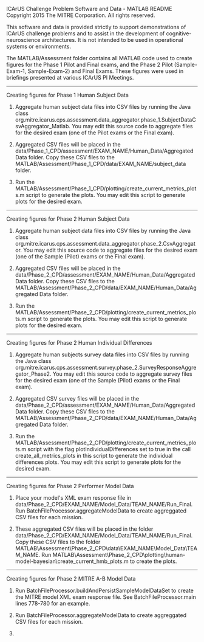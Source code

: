 ICArUS Challenge Problem Software and Data - MATLAB README
Copyright 2015 The MITRE Corporation. All rights reserved.

This software and data is provided strictly to support demonstrations of ICArUS challenge problems
 and to assist in the development of cognitive-neuroscience architectures. It is not intended to be used
in operational systems or environments.

The MATLAB/Assessment folder contains all MATLAB code used to create figures for the Phase 1 Pilot and Final exams, and the Phase 2 Pilot (Sample-Exam-1, Sample-Exam-2) and Final Exams. These figures were used in briefings presented
at various ICArUS PI Meetings.

--------------------------------------------
Creating figures for Phase 1 Human Subject Data

1) Aggregate human subject data files into CSV files by running the Java class org.mitre.icarus.cps.assessment.data_aggregator.phase_1.SubjectDataCsvAggregator_Matlab. You may
edit this source code to aggregate files for the desired exam (one of the Pilot exams or the Final exam).

2) Aggregated CSV files will be placed in the data/Phase_1_CPD/assessment/EXAM_NAME/Human_Data/Aggregated Data folder. Copy these CSV files to the MATLAB/Assessment/Phase_1_CPD/data/EXAM_NAME/subject_data folder.

3) Run the MATLAB/Assessment/Phase_1_CPD/plotting/create_current_metrics_plots.m script to generate the plots. You may edit this script to generate plots for the desired exam.

--------------------------------------------
Creating figures for Phase 2 Human Subject Data

1) Aggregate human subject data files into CSV files by running the Java class org.mitre.icarus.cps.assessment.data_aggregator.phase_2.CsvAggregator. You may edit this source code to aggregate files for the desired exam (one of the Sample (Pilot) exams or the Final exam).

2) Aggregated CSV files will be placed in the data/Phase_2_CPD/assessment/EXAM_NAME/Human_Data/Aggregated Data folder. Copy these CSV files to the MATLAB/Assessment/Phase_2_CPD/data/EXAM_NAME/Human_Data/Aggregated Data folder.

3) Run the MATLAB/Assessment/Phase_2_CPD/plotting/create_current_metrics_plots.m script to generate the plots. You may edit this script to generate plots for the desired exam.

--------------------------------------------
Creating figures for Phase 2 Human Individual Differences

1) Aggregate human subjects survey data files into CSV files by running the Java class org.mitre.icarus.cps.assessment.survey.phase_2.SurveyResponseAggregator_Phase2. You may edit this
source code to aggregate survey files for the desired exam (one of the Sample (Pilot) exams or the Final exam).

2) Aggregated CSV survey files will be placed in the data/Phase_2_CPD/assessment/EXAM_NAME/Human_Data/Aggregated Data folder. Copy these CSV files to the MATLAB/Assessment/Phase_2_CPD/data/EXAM_NAME/Human_Data/Aggregated Data folder.

3) Run the MATLAB/Assessment/Phase_2_CPD/plotting/create_current_metrics_plots.m script with the flag
plotIndividualDifferences set to true in the call create_all_metrics_plots in this script to generate the
individual differences plots. You may edit this script to generate plots for the desired exam.

--------------------------------------------
Creating figures for Phase 2 Performer Model Data

1) Place your model's XML exam response file in 
data/Phase_2_CPD/EXAM_NAME/Model_Data/TEAM_NAME/Run_Final. Run BatchFileProcessor.aggregateModelData
to create aggreggated CSV files for each mission. 

2) These aggregated CSV files will be placed in the folder data/Phase_2_CPD/EXAM_NAME/Model_Data/TEAM_NAME/Run_Final. Copy these CSV files to the folder MATLAB\Assessment\Phase_2_CPD\data\EXAM_NAME\Model_Data\TEAM_NAME.
Run MATLAB\Assessment\Phase_2_CPD\plotting\human-model-bayesian\create_current_hmb_plots.m
to create the plots.

--------------------------------------------
Creating figures for Phase 2 MITRE A-B Model Data

1) Run BatchFileProcessor.buildAndPersistSampleModelDataSet to create the MITRE
model XML exam response file. See BatchFileProcessor.main lines 778-780 for an example.

2) Run BatchFileProcessor.aggregateModelData to create aggreggated CSV files for each mission. 

3) 